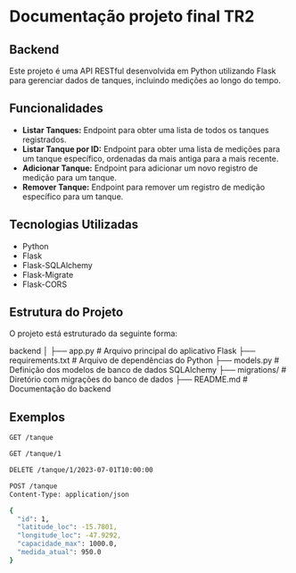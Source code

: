 # Documentação projeto final TR2


## Backend
Este projeto é uma API RESTful desenvolvida em Python utilizando Flask para gerenciar dados de tanques, incluindo medições ao longo do tempo.

## Funcionalidades

- **Listar Tanques:** Endpoint para obter uma lista de todos os tanques registrados.
- **Listar Tanque por ID:** Endpoint para obter uma lista de medições para um tanque específico, ordenadas da mais antiga para a mais recente.
- **Adicionar Tanque:** Endpoint para adicionar um novo registro de medição para um tanque.
- **Remover Tanque:** Endpoint para remover um registro de medição específico para um tanque.

## Tecnologias Utilizadas

- Python
- Flask
- Flask-SQLAlchemy
- Flask-Migrate
- Flask-CORS

## Estrutura do Projeto

O projeto está estruturado da seguinte forma:

backend
│
├── app.py # Arquivo principal do aplicativo Flask
├── requirements.txt # Arquivo de dependências do Python
├── models.py # Definição dos modelos de banco de dados SQLAlchemy
├── migrations/ # Diretório com migrações do banco de dados
├── README.md # Documentação do backend

## Exemplos

```sh
GET /tanque

GET /tanque/1

DELETE /tanque/1/2023-07-01T10:00:00

POST /tanque
Content-Type: application/json

{
  "id": 1,
  "latitude_loc": -15.7801,
  "longitude_loc": -47.9292,
  "capacidade_max": 1000.0,
  "medida_atual": 950.0
}
   ```

